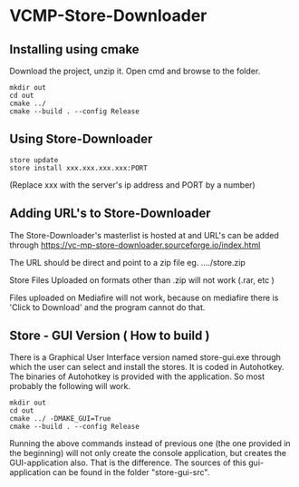 # VCMP-Store-Downloader
## Installing using cmake

Download the project, unzip it.
Open cmd and browse to the folder. 
```
mkdir out
cd out
cmake ../
cmake --build . --config Release
```

## Using Store-Downloader
```
store update
store install xxx.xxx.xxx.xxx:PORT
```
(Replace xxx with the server's ip address and PORT by a number)

## Adding URL's to Store-Downloader
The Store-Downloader's masterlist is hosted at and URL's can be added through https://vc-mp-store-downloader.sourceforge.io/index.html

The URL should be direct and point to a zip file
eg. ..../store.zip

Store Files Uploaded on formats other than .zip will not work (.rar, etc )

Files uploaded on Mediafire will not work, because on mediafire there is 'Click to Download' and the program cannot do that. 

## Store - GUI Version ( How to build )
There is a Graphical User Interface version named store-gui.exe through which the user can select and install the stores. It is coded in Autohotkey. The binaries of Autohotkey is provided with the application. So most probably the following will work. 
```
mkdir out
cd out
cmake ../ -DMAKE_GUI=True
cmake --build . --config Release
```
Running the above commands instead of previous one (the one provided in the beginning) will not only create the console application, but creates the GUI-application also. That is the difference.
The sources of this gui-application can be found in the folder "store-gui-src". 
